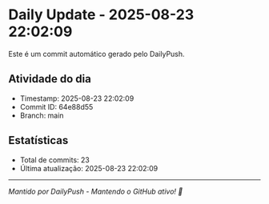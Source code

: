 # Daily Update - 2025-08-23 22:02:09

Este é um commit automático gerado pelo DailyPush.

## Atividade do dia
- Timestamp: 2025-08-23 22:02:09
- Commit ID: 64e88d55
- Branch: main

## Estatísticas
- Total de commits: 23
- Última atualização: 2025-08-23 22:02:09

---
*Mantido por DailyPush - Mantendo o GitHub ativo! 🚀*
